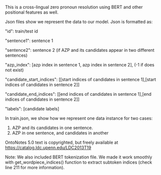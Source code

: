 This is a cross-lingual zero pronoun resolution using BERT and other positional features as well. 

Json files show we represent the data to our model. Json is formatted as:

  "id": train/test id

  "sentence1": sentence 1

  "sentence2": sentence 2 (if AZP and its candidates appear in two different sentences)

  "azp_index": [azp index in sentence 1, azp index in sentence 2], (-1 if does not exist)

  "candidate_start_indices": [[start indices of candidates in sentence 1],[start indices of candidates in sentence 2]]

  "candidate_end_indices": [[end indices of candidates in sentence 1],[end indices of candidates in sentence 2]]

  "labels": [candidate labels]

In train.json, we show how we represent one data instance for two cases: 

1) AZP and its candidates in one sentence.
2) AZP in one sentence, and candidates in another  

OntoNotes 5.0 text is copyrighted, but freely available at https://catalog.ldc.upenn.edu/LDC2013T19


Note: We also included BERT tokenization file. We made it work smoothly with get_wordpiece_indices() function to extract subtoken indices (check line 211 for more information).
